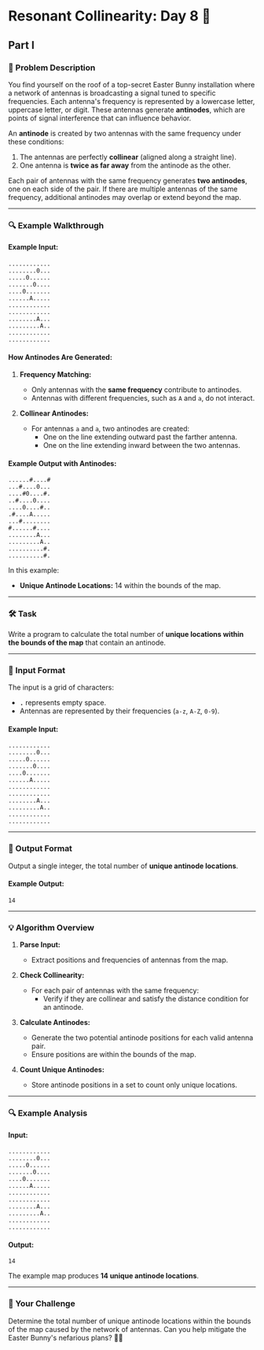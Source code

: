 # Resonant Collinearity: Day 8 🎄

## Part I

### 📜 Problem Description

You find yourself on the roof of a top-secret Easter Bunny installation where a network of antennas is broadcasting a signal tuned to specific frequencies. Each antenna's frequency is represented by a lowercase letter, uppercase letter, or digit. These antennas generate **antinodes**, which are points of signal interference that can influence behavior.

An **antinode** is created by two antennas with the same frequency under these conditions:

1. The antennas are perfectly **collinear** (aligned along a straight line).
2. One antenna is **twice as far away** from the antinode as the other.

Each pair of antennas with the same frequency generates **two antinodes**, one on each side of the pair. If there are multiple antennas of the same frequency, additional antinodes may overlap or extend beyond the map.

---

### 🔍 Example Walkthrough

#### Example Input:

```plaintext
............
........0...
.....0......
.......0....
....0.......
......A.....
............
............
........A...
.........A..
............
............
```

#### How Antinodes Are Generated:

1. **Frequency Matching:**

   - Only antennas with the **same frequency** contribute to antinodes.
   - Antennas with different frequencies, such as `A` and `a`, do not interact.

2. **Collinear Antinodes:**
   - For antennas `a` and `a`, two antinodes are created:
     - One on the line extending outward past the farther antenna.
     - One on the line extending inward between the two antennas.

#### Example Output with Antinodes:

```plaintext
......#....#
...#....0...
....#0....#.
..#....0....
....0....#..
.#....A.....
...#........
#......#....
........A...
.........A..
..........#.
..........#.
```

In this example:

- **Unique Antinode Locations:** 14 within the bounds of the map.

---

### 🛠️ Task

Write a program to calculate the total number of **unique locations within the bounds of the map** that contain an antinode.

---

### 🔢 Input Format

The input is a grid of characters:

- **`.`** represents empty space.
- Antennas are represented by their frequencies (`a-z`, `A-Z`, `0-9`).

#### Example Input:

```plaintext
............
........0...
.....0......
.......0....
....0.......
......A.....
............
............
........A...
.........A..
............
............
```

---

### 🔢 Output Format

Output a single integer, the total number of **unique antinode locations**.

#### Example Output:

```plaintext
14
```

---

### 💡 Algorithm Overview

1. **Parse Input:**

   - Extract positions and frequencies of antennas from the map.

2. **Check Collinearity:**

   - For each pair of antennas with the same frequency:
     - Verify if they are collinear and satisfy the distance condition for an antinode.

3. **Calculate Antinodes:**

   - Generate the two potential antinode positions for each valid antenna pair.
   - Ensure positions are within the bounds of the map.

4. **Count Unique Antinodes:**
   - Store antinode positions in a set to count only unique locations.

---

### 🔍 Example Analysis

#### Input:

```plaintext
............
........0...
.....0......
.......0....
....0.......
......A.....
............
............
........A...
.........A..
............
............
```

#### Output:

```plaintext
14
```

The example map produces **14 unique antinode locations**.

---

### 🎯 Your Challenge

Determine the total number of unique antinode locations within the bounds of the map caused by the network of antennas. Can you help mitigate the Easter Bunny's nefarious plans? 🐰✨
